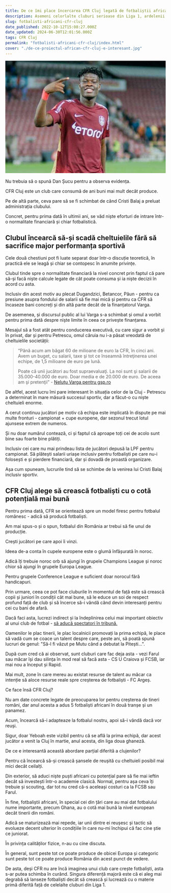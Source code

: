 ```yaml
---
title: De ce îmi place încercarea CFR Cluj legată de fotbaliștii africani
description: Asemeni celorlalte cluburi serioase din Liga 1, ardelenii și-au dat seama că fotbalul nostru ar trebui să fie unul de producție. Doar că au ales o materie primă diferită
slug: fotbalisti-africani-cfr-cluj
date_published: 2022-10-12T15:08:27.000Z
date_updated: 2024-06-30T12:01:56.000Z
tags: CFR Cluj
permalink: "fotbalisti-africani-cfr-cluj/index.html"
cover: "./de-ce-proiectul-african-cfr-cluj-e-interesant.jpg"
---
```


![Un fotbalist african dus de CFR Cluj în cadrul proiectului de creștere a jucătorilor pentru revânzare](./de-ce-proiectul-african-cfr-cluj-e-interesant.jpg)

Nu trebuia să o spună Dan Șucu pentru a observa evidența.

CFR Cluj este un club care consumă de ani buni mai mult decât produce.

Pe de altă parte, ceva pare să se fi schimbat de când Cristi Balaj a preluat administrația clubului.

Concret, pentru prima dată în ultimii ani, se văd niște eforturi de intrare într-o normalitate financiară și chiar fotbalistică.

## Clubul încearcă să-și scadă cheltuielile fără să sacrifice major performanța sportivă

Cele două chestiuni pot fi luate separat doar într-o discuție teoretică, în practică ele se leagă și chiar se contopesc în anumite privințe.

Clubul tinde spre o normalitate financiară la nivel concret prin faptul că pare să-și facă niște calcule legate de cât poate consuma și ia niște decizii în acord cu asta.

Inclusiv din acest motiv au plecat Dugandzici, Betancor, Păun - pentru ca presiune asupra fondului de salarii să fie mai mică și pentru ca CFR să încaseze bani concreți și din altă parte decât de la finanțatorul Varga.

De asemenea, și discursul public al lui Varga s-a schimbat și omul a vorbit pentru prima dată despre niște limite în ceea ce privește finanțarea.

Mesajul să a fost atât pentru conducerea executivă, cu care sigur a vorbit și în privat, dar și pentru Petrescu, omul căruia nu i-a păsat vreodată de cheltuielile societății:

> “Până acum am băgat 60 de milioane de euro la CFR, în cinci ani. Avem un buget, cu salarii, taxe şi tot ce înseamnă întreţinerea unei echipe, de 1,5 milioane de euro pe lună.
> 
> Poate că unii jucători au fost supraevaluaţi. La noi sunt şi salarii de 35.000-40.000 de euro. Doar media e de 20.000 de euro. De aceea am şi pretenţii” - [Neluțu Varga pentru gsp.ro](https://www.gsp.ro/fotbal/liga-1/nelu-varga-cfr-cluj-liga-1-655530.html)

De altfel, acest lucru îmi pare interesant în situația celor de la Cluj - Petrescu a determinat în mare măsură succesul sportiv, dar a făcut-o cu niște cheltuieli enorme.

A cerut continuu jucători pe motiv că echipa este implicată în dispute pe mai multe fronturi - campionat + cupe europene, dar sezonul trecut lotul ajunsese extrem de numeros.

Și nu doar numărul contează, ci și faptul că aproape toți cei de acolo sunt bine sau foarte bine plătiți.

Inclusiv cei care nu mai prindeau lista de jucători depusă la LPF pentru campionat. Să plătești salarii uriașe inclusiv  pentru fotbaliști pe care nu-i folosești e și pierdere financiară, dar și dovadă de proastă organizare.

Așa cum spuneam, lucrurile tind să se schimbe de la venirea lui Cristi Balaj inclusiv sportiv.

## CFR Cluj alege să crească fotbaliști cu o cotă potențială mai bună

Pentru prima dată, CFR se orientează spre un model firesc pentru fotbalul românesc - adică să producă fotbaliști.

Am mai spus-o și o spun, fotbalul din România ar trebui să fie unul de producție.

Crești jucători pe care apoi îi vinzi.

Ideea de-a conta în cupele europene este o glumă înfășurată în noroc.

Adică îți trebuie noroc orb să ajungi în grupele Champions League și noroc chior să ajungi în grupele Europa League.

Pentru grupele Conference League e suficient doar norocul fără handicapuri.

Prin urmare, ceea ce pot face cluburile în momentul de față este să crească copii și juniori în condiții cât mai bune, să le educe un soi de respect profund față de club și să încerce să-i vândă când devin interesanți pentru cei cu bani de afară.

Dacă faci asta, lucrezi indirect și la îndeplinirea celui mai important obiectiv al unui club de fotbal - [să aducă spectatori în tribună.](https://www.cameravar.ro/cel-mai-important-obiectiv-liga1/)

Oamenilor le plac tinerii, le plac localnicii promovați la prima echipă, le place să vadă cum se coace un talent despre care, peste ani, să poată spună lucruri de genul: "Să-l fi văzut pe Mutu când a debutat la Pitești...".

După cum cred că ai observat, sunt cluburi care fac deja asta - vezi Farul sau măcar își dau silința în mod real să facă asta - CS U Craiova și FCSB, iar mai nou a început și Rapid.

Mai mult, zone în care mereu au existat resurse de talent au măcar ca intenție să aloce resurse reale spre creșterea de fotbaliști - FC Argeș.

Ce face însă CFR Cluj?

Nu am date concrete legate de preocuparea lor pentru creșterea de tineri români, dar anul acesta a adus 5 fotbaliști africani în două tranșe și un panamez.

Acum, încearcă să-i adapteaze la fotbalul nostru, apoi să-i vândă dacă vor reuși.

Sigur, doar Yeboah este vizibil pentru că se află la prima echipă, dar acest jucător a venit la Cluj în martie, anul acesta, din liga doua ghaneză.

De ce e interesantă această abordare parțial diferită a clujenilor?

Pentru că încearcă să-și crească șansele de reușită cu cheltuieli posibil mai mici decât ceilalți.

Din exterior, să aduci niște puști africani cu potențial pare să fie mai ieftin decât să investești într-o academie clasică. Normal, pentru așa ceva îți trebuie și scouting, dar tot nu cred că-s aceleași costuri ca la FCSB sau Farul.

În fine, fotbaliștii africani, în special cei din țări care au mai dat fotbalului nume importante, precum Ghana, au o cotă mai bună la nivel european decât tinerii din români.

Adică se maturizează mai repede, iar unii dintre ei reușesc și tactic să evolueze decent ulterior în condițiile în care nu-mi închipui că fac cine știe ce juniorat.

În privința calităților fizice, n-au cu cine discuta.

În general, sunt peste tot ce poate produce de obicei Europa și categoric sunt peste tot ce poate produce România din acest punct de vedere.

De asta, deși CFR nu are încă imaginea unui club care crește fotbaliști, asta s-ar putea schimba în curând. Singura diferență majoră este că ei aleg mai degrabă să lanseze fotbaliști decât să crească și  lucrează cu o materie primă diferită față de celelalte cluburi din Liga 1.
